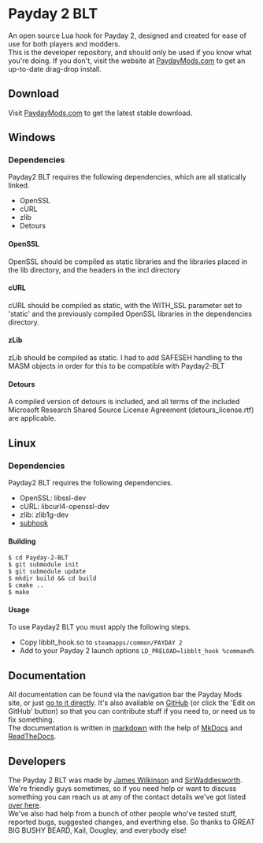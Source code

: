 # Payday 2 BLT
An open source Lua hook for Payday 2, designed and created for ease of use for both players and modders.  
This is the developer repository, and should only be used if you know what you're doing. If you don't, visit the website at [PaydayMods.com](http://paydaymods.com/) to get an up-to-date drag-drop install.  

## Download
Visit [PaydayMods.com](http://paydaymods.com/) to get the latest stable download.  

## Windows

### Dependencies
Payday2 BLT requires the following dependencies, which are all statically linked.
* OpenSSL
* cURL
* zlib
* Detours

#### OpenSSL
OpenSSL should be compiled as static libraries and the libraries placed in the lib directory, and the headers in the incl directory


#### cURL
cURL should be compiled as static, with the WITH_SSL parameter set to 'static' and the previously compiled OpenSSL libraries in the dependencies directory.

#### zLib
zLib should be compiled as static.
I had to add SAFESEH handling to the MASM objects in order for this to be compatible with Payday2-BLT

#### Detours
A compiled version of detours is included, and all terms of the included Microsoft Research Shared Source License Agreement (detours_license.rtf) are applicable.

## Linux

### Dependencies
Payday2 BLT requires the following dependencies.
* OpenSSL: libssl-dev
* cURL: libcurl4-openssl-dev
* zlib: zlib1g-dev
* [subhook](https://github.com/Ozymandias117/subhook)

#### Building
```
$ cd Payday-2-BLT
$ git submodule init
$ git submodule update
$ mkdir build && cd build
$ cmake ..
$ make
```
#### Usage
To use Payday2 BLT you must apply the following steps.
* Copy libblt_hook.so to ```steamapps/common/PAYDAY 2```
* Add to your Payday 2 launch options ```LD_PRELOAD=libblt_hook %command%```

## Documentation
All documentation can be found via the navigation bar the Payday Mods site, or just [go to it directly](http://payday-2-blt-docs.readthedocs.org/en/latest/). It's also available on [GitHub](https://github.com/JamesWilko/Payday-2-BLT-Docs) (or click the 'Edit on GitHub' button) so that you can contribute stuff if you need to, or need us to fix something.  
The documentation is written in [markdown](http://daringfireball.net/projects/markdown/) with the help of [MkDocs](http://www.mkdocs.org/) and [ReadTheDocs](https://readthedocs.org/).  

## Developers
The Payday 2 BLT was made by [James Wilkinson](http://jameswilko.com/) and [SirWaddlesworth](http://sirwaddlesworth.com/). We're friendly guys sometimes, so if you need help or want to discuss something you can reach us at any of the contact details we've got listed [over here](http://paydaymods.com/contact/).  
We've also had help from a bunch of other people who've tested stuff, reported bugs, suggested changes, and everthing else. So thanks to GREAT BIG BUSHY BEARD, Kail, Dougley, and everybody else!  
